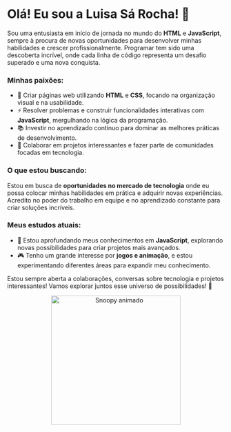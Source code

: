 
# Olá! Eu sou a Luisa Sá Rocha! 👋

Sou uma entusiasta em início de jornada no mundo do **HTML** e **JavaScript**, sempre à procura de novas oportunidades para desenvolver minhas habilidades e crescer profissionalmente. Programar tem sido uma descoberta incrível, onde cada linha de código representa um desafio superado e uma nova conquista.

### Minhas paixões:
- 🎨 Criar páginas web utilizando **HTML** e **CSS**, focando na organização visual e na usabilidade.
- ⚡ Resolver problemas e construir funcionalidades interativas com **JavaScript**, mergulhando na lógica da programação.
- 📚 Investir no aprendizado contínuo para dominar as melhores práticas de desenvolvimento.
- 🚀 Colaborar em projetos interessantes e fazer parte de comunidades focadas em tecnologia.

### O que estou buscando:
Estou em busca de **oportunidades no mercado de tecnologia** onde eu possa colocar minhas habilidades em prática e adquirir novas experiências. Acredito no poder do trabalho em equipe e no aprendizado constante para criar soluções incríveis.

### Meus estudos atuais:
- 📘 Estou aprofundando meus conhecimentos em **JavaScript**, explorando novas possibilidades para criar projetos mais avançados.
- 🎮 Tenho um grande interesse por **jogos e animação**, e estou experimentando diferentes áreas para expandir meu conhecimento.

Estou sempre aberta a colaborações, conversas sobre tecnologia e projetos interessantes! Vamos explorar juntos esse universo de possibilidades! 🌟

<p align="center">
  <img src="https://media.giphy.com/media/xT9IgzoKnwFNmISR8I/giphy.gif" alt="Snoopy animado" width="300"/>
</p>
